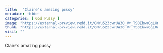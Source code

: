 ```yaml
---
title:  "Claire’s amazing pussy"
metadate: "hide"
categories: [ God Pussy ]
image: "https://external-preview.redd.it/GNWu523cwrUW3O_Vv_TS0EbwnCgLXmZ9-nHVUzW_geY.jpg?auto=webp&s=b614324a7aabe800412ebb10278e946561d29328"
thumb: "https://external-preview.redd.it/GNWu523cwrUW3O_Vv_TS0EbwnCgLXmZ9-nHVUzW_geY.jpg?width=320&crop=smart&auto=webp&s=544ef20a144be5aa0f437c1cee3376d506bcb591"
visit: ""
---
```

Claire’s amazing pussy
